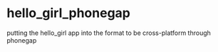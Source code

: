 # hello_girl_phonegap
putting the hello_girl app into the format to be cross-platform through phonegap
